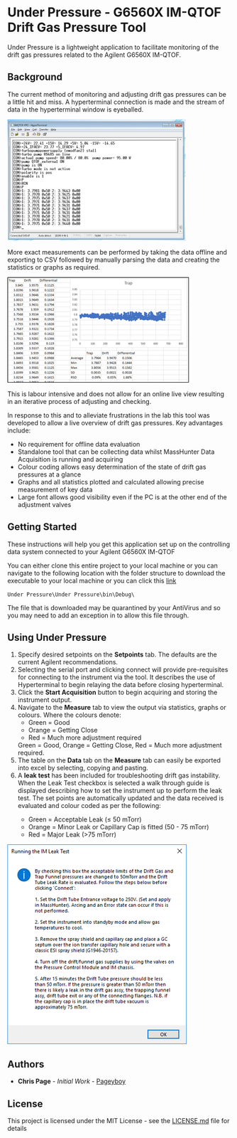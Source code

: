 # Under Pressure - G6560X IM-QTOF Drift Gas Pressure Tool

Under Pressure is a lightweight application to facilitate monitoring of the drift gas pressures related to the Agilent G6560X IM-QTOF.

## Background

The current method of monitoring and adjusting drift gas pressures can be a little hit and miss. A hyperterminal connection is made and the stream of data in the hyperterminal window is eyeballed.

![A view of the hyperterminal window](https://raw.githubusercontent.com/pageyboy/UnderPressure/master/Readme%20Images/Hyperterminal.png)

More exact measurements can be performed by taking the data offline and exporting to CSV followed by manually parsing the data and creating the statistics or graphs as required.

![Manual creation of statistics and graphs in excel](https://raw.githubusercontent.com/pageyboy/UnderPressure/master/Readme%20Images/ExcelGraph.png)

This is labour intensive and does not allow for an online live view resulting in an iterative process of adjusting and checking.

In response to this and to alleviate frustrations in the lab this tool was developed to allow a live overview of drift gas pressures. Key advantages include:

* No requirement for offline data evaluation
* Standalone tool that can be collecting data whilst MassHunter Data Acquisition is running and acquiring
* Colour coding allows easy determination of the state of drift gas pressures at a glance
* Graphs and all statistics plotted and calculated allowing precise measurement of key data
* Large font allows good visibility even if the PC is at the other end of the adjustment valves

## Getting Started

These instructions will help you get this application set up on the controlling data system connected to your Agilent G6560X IM-QTOF

You can either clone this entire project to your local machine or you can navigate to the following location with the folder structure to download the executable to your local machine or you can click this [link](https://github.com/pageyboy/UnderPressure/raw/master/Under%20Pressure/Under%20Pressure/bin/Debug/Under%20Pressure.exe)

```
Under Pressure\Under Pressure\bin\Debug\
```

The file that is downloaded may be quarantined by your AntiVirus and so you may need to add an exception in to allow this file through.

## Using Under Pressure

<ol type="1">
    <li>Specify desired setpoints on the <b>Setpoints</b> tab. The defaults are the current Agilent recommendations.</li>
    <li>Selecting the serial port and clicking connect will provide pre-requisites for connecting to the instrument via the tool. It describes the use of Hyperterminal to begin relaying the data before closing hyperterminal.</li>
    <li>Click the <b>Start Acquisition</b> button to begin acquiring and storing the instrument output.</li>
    <li>Navigate to the <b>Measure</b> tab to view the output via statistics, graphs or colours. Where the colours denote:
        <ul>
            <li>Green = Good</li>
            <li>Orange = Getting Close</li>
            <li>Red = Much more adjustment required</li>
        </ul>
        Green = Good, Orange = Getting Close, Red = Much more adjustment required.</li>
    <li>The table on the <b>Data</b> tab on the <b>Measure</b> tab can easily be exported into excel by selecting, copying and pasting.</li>
    <li>A <b>leak test</b> has been included for troubleshooting drift gas instability. When the Leak Test checkbox is selected a walk through guide is displayed describing how to set the instrument up to perform the leak test. The set points are automatically updated and the data received is evaluated and colour coded as per the following:</li>
        <ul>
            <li>Green = Acceptable Leak (&#8804; 50 mTorr)</li>
            <li>Orange = Minor Leak or Capillary Cap is fitted (50 - 75 mTorr)</li>
            <li>Red = Major Leak (>75 mTorr)</li>
        </ul>
</ol>

![Leak test on screen information](https://raw.githubusercontent.com/pageyboy/UnderPressure/master/Readme%20Images/LeakTest.png)

## Authors

* **Chris Page** - *Initial Work* - [Pageyboy](https://github.com/pageyboy/)

## License

This project is licensed under the MIT License - see the [LICENSE.md](https://github.com/pageyboy/UnderPressure/blob/master/LICENSE) file for details
